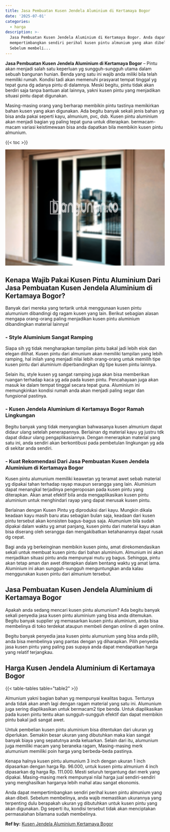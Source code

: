 ```yaml
---
title: Jasa Pembuatan Kusen Jendela Aluminium di Kertamaya Bogor
date: '2025-07-01'
categories:
  - harga
description: >-
  Jasa Pembuatan Kusen Jendela Aluminium di Kertamaya Bogor. Anda dapat
  mempertimbangkan sendiri perihal kusen pintu almunium yang akan dibeli.
  Sebelum membeli...
---
```


**Jasa Pembuatan Kusen Jendela Aluminium di Kertamaya Bogor** – Pintu akan menjadi salah satu keperluan yg sungguh-sungguh utama dalam sebuah bangunan hunian. Benda yang satu ini wajib anda miliki bila telah memiliki rumah. Kondisi tadi akan memenuhi prasyarat tempat tinggal yg tepat guna dg adanya pintu di dalamnya. Meski begitu, pintu tidak akan berdiri saja tanpa bantuan alat lainnya, yakni kusen pintu yang menjadikan situasi pintu dapat digunakan.

Masing-masing orang yang berharap membikin pintu tastinya memikirkan bahan kusen yang akan digunakan. Ada begitu banyak sekali jenis bahan yg bisa anda pakai seperti kayu, almunium, pvc, dsb. Kusen pintu aluminium akan menjadi bagian yg paling tepat guna untuk diterapkan. bermacam-macam variasi keistimewaan bisa anda dapatkan bila membikin kusen pintu almunium.

{{< toc >}}

![Jasa Pembuatan Kusen Jendela Aluminium di Kertamaya Bogor](/images/harga-kusen-jendela-alumunium-18.png)

## Kenapa Wajib Pakai Kusen Pintu Aluminium Dari Jasa Pembuatan Kusen Jendela Aluminium di Kertamaya Bogor?

Banyak dari mereka yang tertarik untuk menggunaan kusen pintu alumunium dibandingi dg ragam kusen yang lain. Berikut sebagian alasan mengapa orang-orang paling menjadikan kusen pintu aluminium dibandingkan material lainnya!

### \- Style Aluminium Sangat Ramping

Siapa sih yg tidak mengharapkan tampilan pintu bakal jadi lebih elok dan elegan dilihat. Kusen pintu dari almunium akan memiliki tampilan yang lebih ramping, hal inilah yang menjadi nilai lebih orang-orang untuk memilih tipe kusen pintu dari aluminium diperbandingkan dg tipe kusen pintu lainnya.

Selain itu, style kusen yg sangat ramping juga akan bisa memberikan ruangan terhadap kaca yg ada pada kusen pintu. Pencahayaan juga akan masuk ke dalam tempat tinggal secara tepat guna. Aluminium ini memungkinkan kondisi rumah anda akan menjadi paling segar dan fungsional pastinya.

### \- Kusen Jendela Aluminium di Kertamaya Bogor Ramah Lingkungan

Begitu banyak yang tidak menyangkan bahwasanya kusen almunium dapat didaur ulang setelah penerapannya. Berlainan dg material kayu yg justru tdk dapat didaur ulang pengaplikasiannya. Dengan menerapkan material yang satu ini, anda sendiri akan berkontibusi pada pembetulan lingkungan yg ada di sekitar anda sendiri.

### \- Kuat Rekomendasi Dari Jasa Pembuatan Kusen Jendela Aluminium di Kertamaya Bogor

Kusen pintu alumunium memiliki keawetan yg teramat awet sebab material yg dipakai tahan terhadap rayap maupun serangga yang lain. Aluminium dapat menangkal terjadinya pengeroposan pada kusen pintu yang diterapkan. Akan amat efektif bila anda mengaplikasikan kusen pintu aluminium untuk menghindari rayap yang dapat merusak kusen pintu.

Berlainan dengan Kusen Pintu yg diproduksi dari kayu. Mungkin dikala keadaan kayu masih baru atau sebagian bulan saja, keadaan dari kusen pintu tersebut akan konsisten bagus-bagus saja. Alumunium bila sudah dipakai dalam waktu yg amat panjang, kusen pintu dari material kayu akan bisa diserang oleh serangga dan mengakibatkan ketahanannya dapat rusak dg cepat.

Bagi anda yg berkeinginan membikin kusen pintu, amat direkomendasikan sekali untuk membuat kusen pintu dari bahan aluminium. Almunium ini akan menjadikan situasi pintu anda mempunyai mutu yg bagus. Sehingga, pintu akan tetap aman dan awet diterapkan dalam bentang waktu yg amat lama. Aluminium ini akan sungguh-sungguh menguntungkan anda kalau menggunakan kusen pintu dari almunium tersebut.

## Jasa Pembuatan Kusen Jendela Aluminium di Kertamaya Bogor

Apakah anda sedang mencari kusen pintu alumunium? Ada begitu banyak sekali penyedia jasa kusen pintu aluminium yang bisa anda ditemukan. Begitu banyak supplier yg memasarkan kusen pintu aluminium, anda bisa membelinya di toko terdekat ataupun membeli dengan online di agen online.

Begitu banyak penyedia jasa kusen pintu alumunium yang bisa anda pilih, anda bisa membelinya yang pantas dengan yg diharapkan. Pilih penyedia jasa kusen pintu yang paling pas supaya anda dapat mendapatkan harga yang relatif terjangkau.

## Harga Kusen Jendela Aluminium di Kertamaya Bogor

{{< table-tables table="table2" >}}

Almunium yakni bagian bahan yg mempunyai kwalitas bagus. Tentunya anda tidak akan aneh lagi dengan ragam material yang satu ini. Alumunium juga sering diaplikasikan untuk bermacam2 tipe benda. Untuk diaplikasikan pada kusen pintu tentu akan sungguh-sungguh efektif dan dapat membikin pintu bakal jadi sangat awet.

Untuk pembelian kusen pintu aluminium bisa ditentukan dari ukuran yg diperlukan. Semakin besar ukuran yang dibutuhkan maka kian sangat banyak biaya yang sepatutnya anda keluarkan. Selain dari itu, alumunium juga memiliki macam yang beraneka ragam, Masing-masing merk alumunium memiliki poin harga yang berbeda-beda pastinya.

Kenapa halnya kusen pintu alumunium 3 inch dengan ukuran 1 inch dipasarkan dengan harga Rp. 96.000, untuk kusen pintu almunium 4 inch dipasarkan dg harga Rp. 111.000. Mesti seluruh tergantung dari merk yang dipakai. Masing-masing merk mempunyai nilai harga jual sendiri-sendiri yang menghasilkan harganya lebih mahal atau sangat ekonomis.

Anda dapat mempertimbangkan sendiri perihal kusen pintu almunium yang akan dibeli. Sebelum membelinya, anda wajib memastikan ukurannya yang terpenting dulu berapakah ukuran yg dibutuhkan untuk kusen pintu yang akan digunakan. Dg seperti itu, kondisi tersebut tidak akan menciptakan permasalahan bilamana sudah membelinya.

**Ref by:** [Kusen Jendela Aluminium Kertamaya Bogor](https://id.wikipedia.org/wiki/Kusen)
